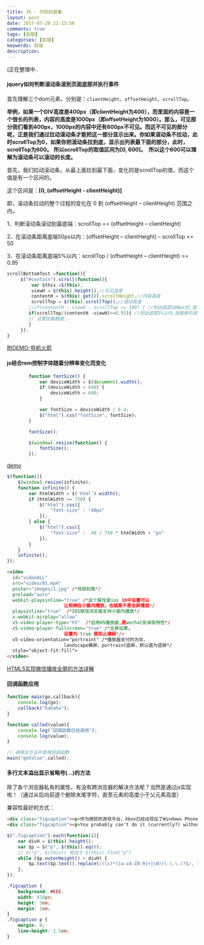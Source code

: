 ```yaml
---
title: JS - 代码封装集
layout: post
date: 2017-07-20 22:13:56
comments: true
tags: [前端]
categories: [前端]
keywords: 前端
description:
---
```


(正在整理中..

<!-- more -->

#### jquery如何判断滚动条滚到页面底部并执行事件


首先理解三个dom元素，分别是：`clientHeight`、`offsetHeight`、`scrollTop`。

**举例，如果一个DIV高度是400px（即clientHeight为400），而里面的内容是一个很长的列表，内容的高度是1000px（即offsetHeight为1000）。那么，可见部分我们看到400px，1000px的内容中还有600px不可见。而这不可见的部分呢，正是我们通过拉动滚动条才能把这一部分显示出来。你如果滚动条不拉动，此时scrollTop为0，如果你把滚动条拉到底，显示出列表最下面的部分，此时，scrollTop为600。**
**所以scrollTop的取值区间为[0, 600]。　所以这个600可以理解为滚动条可以滚动的长度。**

首先，我们拉动滚动条，从最上面拉到最下面，变化的是scrollTop的值，而这个值是有一个区间的。

这个区间是：**[0, (offsetHeight - clientHeight)]**

即，滚动条拉动的整个过程的变化在 0 到 (offsetHeight – clientHeight) 范围之内。

1、判断滚动条滚动到最底端：scrollTop == (offsetHeight – clientHeight)

2、在滚动条距离底端50px以内：(offsetHeight – clientHeight) – scrollTop <= 50

3、在滚动条距离底端5%以内：scrollTop / (offsetHeight – clientHeight) >= 0.95

```js
scrollBottomTest =function(){  
     $("#contain").scroll(function(){  
         var $this =$(this),  
         viewH = $(this).height(),//可见高度  
         contentH = $(this).get(0).scrollHeight,//内容高度  
         scrollTop = $(this).scrollTop();//滚动高度  
        //if(contentH - viewH - scrollTop <= 100) { //到达底部100px时,加载新内容  
        if(scrollTop/(contentH -viewH)>=0.95){ //到达底部5%以内,加载新内容  
        // 这里加载数据..  
        }  
     });  
}  
```
[附DEMO-导航火箭](/demo/rocket/index.html)


#### js结合rem控制字体随着分辨率变化而变化
```js
        function fontSize() {
            var deviceWidth = $(document).width();
            if (deviceWidth > 640) {
                deviceWidth = 640;
            }

            var fontSize = deviceWidth / 6.4;
            $("html").css("fontSize", fontSize);
        }

        fontSize();

        $(window).resize(function() {
            fontSize();
        });
```
[demo](http://www.qietu.com/html/f2/ntv2rem/)

```js
$(function(){
	$(window).resize(infinite);
	function infinite() {
		var htmlWidth = $('html').width();
		if (htmlWidth >= 750) {
			$("html").css({
				"font-size" : "40px"
			});
		} else {
			$("html").css({
				"font-size" :  40 / 750 * htmlWidth + "px"
			});
		}
	}
    infinite();
});
```


```html
<video
  id="videoALL"
  src="video/01.mp4"
  poster="images/1.jpg" /*视频封面*/
  preload="auto"
  webkit-playsinline="true" /*这个属性是ios 10中设置可以
                     让视频在小窗内播放，也就是不是全屏播放*/ 
  playsinline="true"  /*IOS微信浏览器支持小窗内播放*/
  x-webkit-airplay="allow"
  x5-video-player-type="h5"  /*启用H5播放器,是wechat安卓版特性*/
  x5-video-player-fullscreen="true" /*全屏设置，
                     设置为 true 是防止横屏*/>
  x5-video-orientation="portraint" /*播放器支付的方向，
                     landscape横屏，portraint竖屏，默认值为竖屏*/
  style="object-fit:fill">
</video>
```
[HTML5实现微信播放全屏的方法详解](http://www.php.cn/html5-tutorial-362962.html)


#### 回调函数应用

```js
function main(go,callback){
    console.log(go);
    callback("hahaha");
}

function called(value){
    console.log("回调函数已经调用");
    console.log(value);
}

// 调用主方法并使用回调函数
main("goValue",called);

```


#### 多行文本溢出显示省略号(...)的方法

除了各个浏览器私有的属性，有没有跨浏览器的解决方法呢？当然是通过js实现啦！（通过从后向前逐个删除末尾字符，直至元素的高度小于父元素高度）

兼容性最好的方式：

```html
<div class="figcaption"><p>作为微软的游戏平台，Xbox已经出现在了Windows Phone和Windows 8中，就在最近，微软宣布将旗下的Zune消费品牌也一并整合至Xbox品牌下，Xbox Live服务影响力越来越大，渗透面也越来越广。</p></div>
<div class="figcaption"><p>You probably can't do it (currently?) without a fixed-width font like Courier. With a fixed-width font every letter occupies the same horizontal space, so you could probably count the letters and multiply the result with the current font size in ems or exs. Then you would just have to test how many letters fit on one line, and then break it up.</p></div>
```

```js
$(".figcaption").each(function(i){
    var divH = $(this).height();
    var $p = $("p", $(this)).eq(0);
    // $("p", $(this)) 相当于 $(this).find("p") 
    while ($p.outerHeight() > divH) {
        $p.text($p.text().replace(/(\s)*([a-zA-Z0-9]+|\W)(\.\.\.)?$/, "..."));
    };
});
```

```css
.figcaption {
    background: #EEE;
    width: 410px;
    height: 3em;
    margin: 1em;
}
.figcaption p {
    margin: 0;
    line-height: 1.5em;
}
```